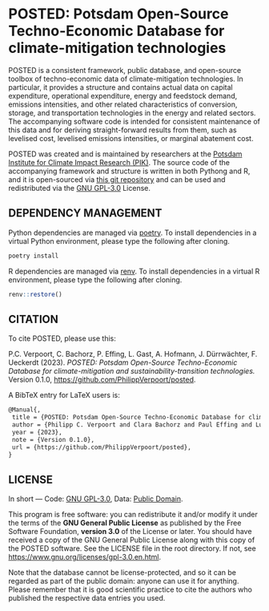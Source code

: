 # POSTED: Potsdam Open-Source Techno-Economic Database for climate-mitigation technologies
POSTED is a consistent framework, public database, and open-source toolbox of techno-economic data of climate-mitigation technologies. In particular, it provides a structure and contains actual data on capital expenditure, operational expenditure, energy and feedstock demand, emissions intensities, and other related characteristics of conversion, storage, and transportation technologies in the energy and related sectors. The accompanying software code is intended for consistent maintenance of this data and for deriving straight-forward results from them, such as levelised cost, levelised emissions intensities, or marginal abatement cost.

POSTED was created and is maintained by researchers at the [Potsdam Institute for Climate Impact Research (PIK)](https://www.pik-potsdam.de). The source code of the accompanying framework and structure is written in both Pythong and R, and it is open-sourced via [this git repository](https://github.com/PhilippVerpoort/posted) and can be used and redistributed via the [GNU GPL-3.0](https://www.gnu.org/licenses/gpl-3.0.en.html) License.


## DEPENDENCY MANAGEMENT
Python dependencies are managed via [poetry](https://python-poetry.org/). To install dependencies in a virtual Python environment, please type the following after cloning.

```bash
poetry install
```

R dependencies are managed via [renv](https://rstudio.github.io/renv/). To install dependencies in a virtual R environment, please type the following after cloning.

```R
renv::restore()
```


## CITATION
To cite POSTED, please use this:

P.C. Verpoort, C. Bachorz, P. Effing, L. Gast, A. Hofmann, J. Dürrwächter, F. Ueckerdt (2023). _POSTED: Potsdam Open-Source Techno-Economic Database for climate-mitigation and sustainability-transition technologies._ Version 0.1.0, <https://github.com/PhilippVerpoort/posted>.

A BibTeX entry for LaTeX users is:

 ```latex
@Manual{,
  title = {POSTED: Potsdam Open-Source Techno-Economic Database for climate-mitigation and sustainability-transition technologies},
  author = {Philipp C. Verpoort and Clara Bachorz and Paul Effing and Lukas Gast and Anke Hofmann and Jakob Dürrwächter and Falko Ueckerdt},
  year = {2023},
  note = {Version 0.1.0},
  url = {https://github.com/PhilippVerpoort/posted},
}
```


## LICENSE
In short — Code: [GNU GPL-3.0](https://www.gnu.org/licenses/gpl-3.0.en.html), Data: [Public Domain](https://creativecommons.org/publicdomain/zero/1.0/).

This program is free software: you can redistribute it and/or modify it under the terms of the **GNU General Public License** as published by the Free Software Foundation, **version 3.0** of the License or later. You should have received a copy of the GNU General Public License along with this copy of the POSTED software. See the LICENSE file in the root directory. If not, see https://www.gnu.org/licenses/gpl-3.0.en.html.

Note that the database cannot be license-protected, and so it can be regarded as part of the public domain: anyone can use it for anything. Please remember that it is good scientific practice to cite the authors who published the respective data entries you used.
